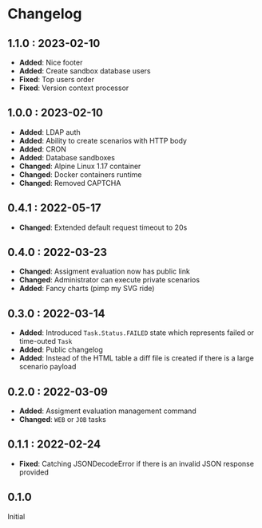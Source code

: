 # Changelog

## 1.1.0 : 2023-02-10

- **Added**: Nice footer
- **Added**: Create sandbox database users
- **Fixed**: Top users order
- **Fixed**: Version context processor

## 1.0.0 : 2023-02-10

- **Added**: LDAP auth
- **Added**: Ability to create scenarios with HTTP body
- **Added**: CRON
- **Added**: Database sandboxes
- **Changed**: Alpine Linux 1.17 container
- **Changed**: Docker containers runtime
- **Changed**: Removed CAPTCHA

## 0.4.1 : 2022-05-17

- **Changed**: Extended default request timeout to 20s

## 0.4.0 : 2022-03-23

- **Changed**: Assigment evaluation now has public link
- **Changed**: Administrator can execute private scenarios
- **Added**: Fancy charts (pimp my SVG ride)

## 0.3.0 : 2022-03-14

- **Added**: Introduced `Task.Status.FAILED` state which represents failed or time-outed `Task`
- **Added**: Public changelog
- **Added**: Instead of the HTML table a diff file is created if there is a large scenario payload

## 0.2.0 : 2022-03-09

- **Added**: Assigment evaluation management command
- **Changed**: `WEB` or `JOB` tasks

## 0.1.1 : 2022-02-24

- **Fixed**: Catching JSONDecodeError if there is an invalid JSON response provided

## 0.1.0

Initial
